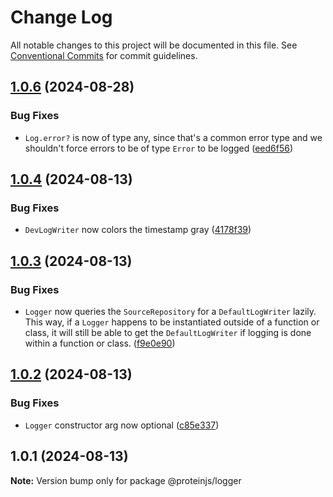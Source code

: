 # Change Log

All notable changes to this project will be documented in this file.
See [Conventional Commits](https://conventionalcommits.org) for commit guidelines.

## [1.0.6](https://github.com/proteinjs/util/compare/@proteinjs/logger@1.0.5...@proteinjs/logger@1.0.6) (2024-08-28)


### Bug Fixes

* `Log.error?` is now of type any, since that's a common error type and we shouldn't force errors to be of type `Error` to be logged ([eed6f56](https://github.com/proteinjs/util/commit/eed6f566f530f1dd707edcd086793bfa54d353db))





## [1.0.4](https://github.com/proteinjs/util/compare/@proteinjs/logger@1.0.3...@proteinjs/logger@1.0.4) (2024-08-13)


### Bug Fixes

* `DevLogWriter` now colors the timestamp gray ([4178f39](https://github.com/proteinjs/util/commit/4178f39207964a39a8e81b252a2e57fe7458a366))





## [1.0.3](https://github.com/proteinjs/util/compare/@proteinjs/logger@1.0.2...@proteinjs/logger@1.0.3) (2024-08-13)


### Bug Fixes

* `Logger` now queries the `SourceRepository` for a `DefaultLogWriter` lazily. This way, if a `Logger` happens to be instantiated outside of a function or class, it will still be able to get the `DefaultLogWriter` if logging is done within a function or class. ([f9e0e90](https://github.com/proteinjs/util/commit/f9e0e9008e8f13543adef27500142b91bc959c5f))





## [1.0.2](https://github.com/proteinjs/util/compare/@proteinjs/logger@1.0.1...@proteinjs/logger@1.0.2) (2024-08-13)


### Bug Fixes

* `Logger` constructor arg now optional ([c85e337](https://github.com/proteinjs/util/commit/c85e3375d6a299d3d0b72fb0ba6d058e7798ab79))





## 1.0.1 (2024-08-13)

**Note:** Version bump only for package @proteinjs/logger
